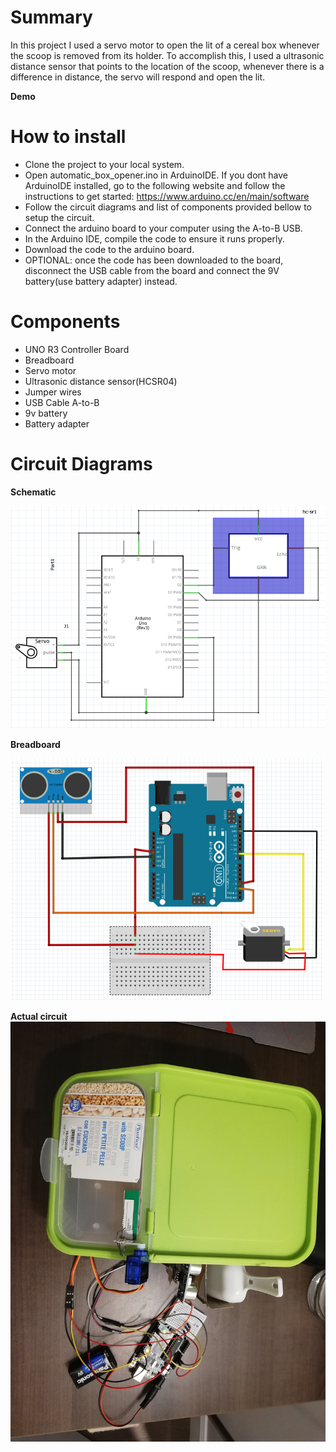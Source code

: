 # Summary

In this project I used a servo motor to open the lit of a cereal box whenever the scoop is removed from its holder. To accomplish this, I used a ultrasonic distance sensor that points to the location of the scoop, whenever there is a difference in distance, the servo will respond and open the lit.

**Demo**



# How to install

- Clone the project to your local system.
- Open automatic_box_opener.ino in ArduinoIDE. If you dont have ArduinoIDE installed, go to the following website and follow the instructions to get started: https://www.arduino.cc/en/main/software
- Follow the circuit diagrams and list of components provided bellow to setup the circuit.
- Connect the arduino board to your computer using the A-to-B USB.
- In the Arduino IDE, compile the code to ensure it runs properly.
- Download the code to the arduino board.
- OPTIONAL: once the code has been downloaded to the board, disconnect the USB cable from the board and connect the 9V battery(use battery adapter) instead.

# Components

- UNO R3 Controller Board
- Breadboard
- Servo motor
- Ultrasonic distance sensor(HCSR04)
- Jumper wires
- USB Cable A-to-B
- 9v battery
- Battery adapter

# Circuit Diagrams

**Schematic**

![](/media/auto_box_opener_schematic.PNG)

**Breadboard**

![](/media/auto_box_opener_breadboard.PNG)

**Actual circuit**
![](/media/auto_box_opener_real_circuit.jpg)
